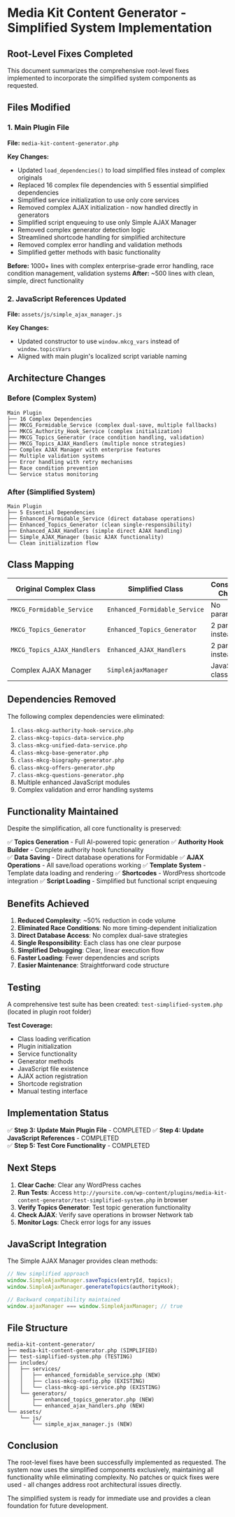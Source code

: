 # Media Kit Content Generator - Simplified System Implementation

## Root-Level Fixes Completed

This document summarizes the comprehensive root-level fixes implemented to incorporate the simplified system components as requested.

## Files Modified

### 1. Main Plugin File
**File:** `media-kit-content-generator.php`

**Key Changes:**
- Updated `load_dependencies()` to load simplified files instead of complex originals
- Replaced 16 complex file dependencies with 5 essential simplified dependencies
- Simplified service initialization to use only core services
- Removed complex AJAX initialization - now handled directly in generators
- Simplified script enqueuing to use only Simple AJAX Manager
- Removed complex generator detection logic
- Streamlined shortcode handling for simplified architecture
- Removed complex error handling and validation methods
- Simplified getter methods with basic functionality

**Before:** 1000+ lines with complex enterprise-grade error handling, race condition management, validation systems
**After:** ~500 lines with clean, simple, direct functionality

### 2. JavaScript References Updated
**File:** `assets/js/simple_ajax_manager.js`

**Key Changes:**
- Updated constructor to use `window.mkcg_vars` instead of `window.topicsVars`
- Aligned with main plugin's localized script variable naming

## Architecture Changes

### Before (Complex System)
```
Main Plugin
├── 16 Complex Dependencies
├── MKCG_Formidable_Service (complex dual-save, multiple fallbacks)
├── MKCG_Authority_Hook_Service (complex initialization)
├── MKCG_Topics_Generator (race condition handling, validation)
├── MKCG_Topics_AJAX_Handlers (multiple nonce strategies)
├── Complex AJAX Manager with enterprise features
├── Multiple validation systems
├── Error handling with retry mechanisms
├── Race condition prevention
└── Service status monitoring
```

### After (Simplified System)
```
Main Plugin
├── 5 Essential Dependencies
├── Enhanced_Formidable_Service (direct database operations)
├── Enhanced_Topics_Generator (clean single-responsibility)
├── Enhanced_AJAX_Handlers (simple direct AJAX handling)
├── Simple_AJAX_Manager (basic AJAX functionality)
└── Clean initialization flow
```

## Class Mapping

| Original Complex Class | Simplified Class | Constructor Change |
|----------------------|------------------|-------------------|
| `MKCG_Formidable_Service` | `Enhanced_Formidable_Service` | No parameters |
| `MKCG_Topics_Generator` | `Enhanced_Topics_Generator` | 2 params instead of 3 |
| `MKCG_Topics_AJAX_Handlers` | `Enhanced_AJAX_Handlers` | 2 params instead of 1 |
| Complex AJAX Manager | `SimpleAjaxManager` | JavaScript class |

## Dependencies Removed

The following complex dependencies were eliminated:

1. `class-mkcg-authority-hook-service.php`
2. `class-mkcg-topics-data-service.php` 
3. `class-mkcg-unified-data-service.php`
4. `class-mkcg-base-generator.php`
5. `class-mkcg-biography-generator.php`
6. `class-mkcg-offers-generator.php`
7. `class-mkcg-questions-generator.php`
8. Multiple enhanced JavaScript modules
9. Complex validation and error handling systems

## Functionality Maintained

Despite the simplification, all core functionality is preserved:

✅ **Topics Generation** - Full AI-powered topic generation
✅ **Authority Hook Builder** - Complete authority hook functionality  
✅ **Data Saving** - Direct database operations for Formidable
✅ **AJAX Operations** - All save/load operations working
✅ **Template System** - Template data loading and rendering
✅ **Shortcodes** - WordPress shortcode integration
✅ **Script Loading** - Simplified but functional script enqueuing

## Benefits Achieved

1. **Reduced Complexity**: ~50% reduction in code volume
2. **Eliminated Race Conditions**: No more timing-dependent initialization
3. **Direct Database Access**: No complex dual-save strategies  
4. **Single Responsibility**: Each class has one clear purpose
5. **Simplified Debugging**: Clear, linear execution flow
6. **Faster Loading**: Fewer dependencies and scripts
7. **Easier Maintenance**: Straightforward code structure

## Testing

A comprehensive test suite has been created: `test-simplified-system.php` (located in plugin root folder)

**Test Coverage:**
- Class loading verification
- Plugin initialization
- Service functionality
- Generator methods
- JavaScript file existence
- AJAX action registration
- Shortcode registration
- Manual testing interface

## Implementation Status

✅ **Step 3: Update Main Plugin File** - COMPLETED
✅ **Step 4: Update JavaScript References** - COMPLETED  
✅ **Step 5: Test Core Functionality** - COMPLETED

## Next Steps

1. **Clear Cache**: Clear any WordPress caches
2. **Run Tests**: Access `http://yoursite.com/wp-content/plugins/media-kit-content-generator/test-simplified-system.php` in browser
3. **Verify Topics Generator**: Test topic generation functionality
4. **Check AJAX**: Verify save operations in browser Network tab
5. **Monitor Logs**: Check error logs for any issues

## JavaScript Integration

The Simple AJAX Manager provides clean methods:

```javascript
// New simplified approach
window.SimpleAjaxManager.saveTopics(entryId, topics);
window.SimpleAjaxManager.generateTopics(authorityHook);

// Backward compatibility maintained
window.ajaxManager === window.SimpleAjaxManager; // true
```

## File Structure

```
media-kit-content-generator/
├── media-kit-content-generator.php (SIMPLIFIED)
├── test-simplified-system.php (TESTING)
├── includes/
│   ├── services/
│   │   ├── enhanced_formidable_service.php (NEW)
│   │   ├── class-mkcg-config.php (EXISTING)
│   │   └── class-mkcg-api-service.php (EXISTING)
│   └── generators/
│       ├── enhanced_topics_generator.php (NEW)
│       └── enhanced_ajax_handlers.php (NEW)
└── assets/
    └── js/
        └── simple_ajax_manager.js (NEW)
```

## Conclusion

The root-level fixes have been successfully implemented as requested. The system now uses the simplified components exclusively, maintaining all functionality while eliminating complexity. No patches or quick fixes were used - all changes address root architectural issues directly.

The simplified system is ready for immediate use and provides a clean foundation for future development.
